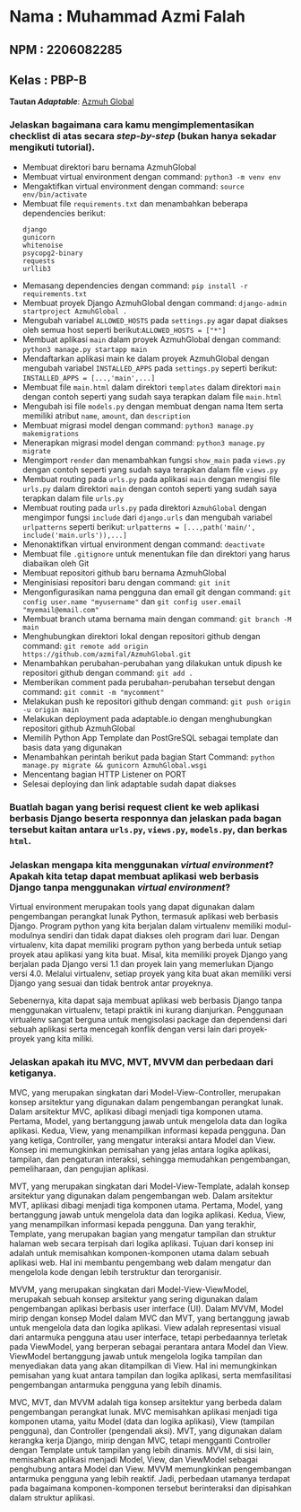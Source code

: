# Nama    : Muhammad Azmi Falah
## NPM     : 2206082285
## Kelas   : PBP-B

**Tautan _Adaptable_**: [Azmuh Global](https://azmuhglobal.adaptable.app/main/)

### Jelaskan bagaimana cara kamu mengimplementasikan checklist di atas secara _step-by-step_ (bukan hanya sekadar mengikuti tutorial).

- Membuat direktori baru bernama AzmuhGlobal
- Membuat virtual environment dengan command: `python3 -m venv env`
- Mengaktifkan virtual environment dengan command: `source env/bin/activate`
- Membuat file `requirements.txt` dan menambahkan beberapa dependencies berikut:
    ```
    django
    gunicorn
    whitenoise
    psycopg2-binary
    requests
    urllib3
    ```
- Memasang dependencies dengan command: `pip install -r requirements.txt`
- Membuat proyek Django AzmuhGlobal dengan command: `django-admin startproject AzmuhGlobal .`
- Mengubah variabel `ALLOWED_HOSTS` pada `settings.py` agar dapat diakses oleh semua host seperti berikut:`ALLOWED_HOSTS = ["*"]`
- Membuat aplikasi `main` dalam proyek AzmuhGlobal dengan command: `python3 manage.py startapp main`
- Mendaftarkan aplikasi main ke dalam proyek AzmuhGlobal dengan mengubah variabel `INSTALLED_APPS` pada `settings.py` seperti berikut: `INSTALLED_APPS = [...,'main',...]`
- Membuat file `main.html` dalam direktori `templates` dalam direktori `main` dengan contoh seperti yang sudah saya terapkan dalam file `main.html`
- Mengubah isi file `models.py` dengan membuat dengan nama Item serta memiliki atribut `name`, `amount`, dan `description`
- Membuat migrasi model dengan command: `python3 manage.py makemigrations`
- Menerapkan migrasi model dengan command: `python3 manage.py migrate`
- Mengimport `render` dan menambahkan fungsi `show_main` pada `views.py` dengan contoh seperti yang sudah saya terapkan dalam file `views.py`
- Membuat routing pada `urls.py` pada aplikasi `main` dengan mengisi file `urls.py` dalam direktori `main` dengan contoh seperti yang sudah saya terapkan dalam file `urls.py`
- Membuat routing pada `urls.py` pada direktori `AzmuhGlobal` dengan mengimpor fungsi `include` dari `django.urls` dan mengubah variabel `urlpatterns` seperti berikut: `urlpatterns = [...,path('main/', include('main.urls')),...]`
- Menonaktifkan virtual environment dengan command: `deactivate`
- Membuat file `.gitignore` untuk menentukan file dan direktori yang harus diabaikan oleh Git
- Membuat repositori github baru bernama AzmuhGlobal
- Menginisiasi repositori baru dengan command: `git init`
- Mengonfigurasikan nama pengguna dan email git dengan command: `git config user.name "myusername"` dan `git config user.email "myemail@email.com"`
- Membuat branch utama bernama main dengan command: `git branch -M main`
- Menghubungkan direktori lokal dengan repositori github dengan command: `git remote add origin https://github.com/azmifal/AzmuhGlobal.git`
- Menambahkan perubahan-perubahan yang dilakukan untuk dipush ke repositori github dengan command: `git add .`
- Memberikan comment pada perubahan-perubahan tersebut dengan command: `git commit -m "mycomment"`
- Melakukan push ke repositori github dengan command: `git push origin -u origin main`
- Melakukan deployment pada adaptable.io dengan menghubungkan repositori github AzmuhGlobal
- Memilih Python App Template dan PostGreSQL sebagai template dan basis data yang digunakan
- Menambahkan perintah berikut pada bagian Start Command: `python manage.py migrate && gunicorn AzmuhGlobal.wsgi`
- Mencentang bagian HTTP Listener on PORT
- Selesai deploying dan link adaptable sudah dapat diakses

### Buatlah bagan yang berisi request client ke web aplikasi berbasis Django beserta responnya dan jelaskan pada bagan tersebut kaitan antara `urls.py`, `views.py`, `models.py`, dan berkas `html`.


### Jelaskan mengapa kita menggunakan ***virtual environment***? Apakah kita tetap dapat membuat aplikasi web berbasis Django tanpa menggunakan ***virtual environment***?

Virtual environment merupakan tools yang dapat digunakan dalam pengembangan perangkat lunak Python, termasuk aplikasi web berbasis Django. Program python yang kita berjalan dalam virtualenv memiliki modul-modulnya sendiri dan tidak dapat diakses oleh program dari luar. Dengan virtualenv, kita dapat memiliki program python yang berbeda untuk setiap proyek atau aplikasi yang kita buat. Misal, kita memiliki proyek Django yang berjalan pada Django versi 1.1 dan proyek lain yang memerlukan Django versi 4.0. Melalui virtualenv, setiap proyek yang kita buat akan memiliki versi Django yang sesuai dan tidak bentrok antar proyeknya.

Sebenernya, kita dapat saja membuat aplikasi web berbasis Django tanpa menggunakan virtualenv, tetapi praktik ini kurang dianjurkan. Penggunaan virtualenv sangat berguna untuk mengisolasi package dan dependensi dari sebuah aplikasi serta mencegah konflik dengan versi lain dari proyek-proyek yang kita miliki.

### Jelaskan apakah itu MVC, MVT, MVVM dan perbedaan dari ketiganya.

MVC, yang merupakan singkatan dari Model-View-Controller, merupakan konsep arsitektur yang digunakan dalam pengembangan perangkat lunak. Dalam arsitektur MVC, aplikasi dibagi menjadi tiga komponen utama. Pertama, Model, yang bertanggung jawab untuk mengelola data dan logika aplikasi. Kedua, View, yang menampilkan informasi kepada pengguna. Dan yang ketiga, Controller, yang mengatur interaksi antara Model dan View. Konsep ini memungkinkan pemisahan yang jelas antara logika aplikasi, tampilan, dan pengaturan interaksi, sehingga memudahkan pengembangan, pemeliharaan, dan pengujian aplikasi.

MVT, yang merupakan singkatan dari Model-View-Template, adalah konsep arsitektur yang digunakan dalam pengembangan web. Dalam arsitektur MVT, aplikasi dibagi menjadi tiga komponen utama. Pertama, Model, yang bertanggung jawab untuk mengelola data dan logika aplikasi. Kedua, View, yang menampilkan informasi kepada pengguna. Dan yang terakhir, Template, yang merupakan bagian yang mengatur tampilan dan struktur halaman web secara terpisah dari logika aplikasi. Tujuan dari konsep ini adalah untuk memisahkan komponen-komponen utama dalam sebuah aplikasi web. Hal ini membantu pengembang web dalam mengatur dan mengelola kode dengan lebih terstruktur dan terorganisir.

MVVM, yang merupakan singkatan dari Model-View-ViewModel, merupakah sebuah konsep arsitektur yang sering digunakan dalam pengembangan aplikasi berbasis user interface (UI). Dalam MVVM, Model mirip dengan konsep Model dalam MVC dan MVT, yang bertanggung jawab untuk mengelola data dan logika aplikasi. View adalah representasi visual dari antarmuka pengguna atau user interface, tetapi perbedaannya terletak pada ViewModel, yang berperan sebagai perantara antara Model dan View. ViewModel bertanggung jawab untuk mengelola logika tampilan dan menyediakan data yang akan ditampilkan di View. Hal ini memungkinkan pemisahan yang kuat antara tampilan dan logika aplikasi, serta memfasilitasi pengembangan antarmuka pengguna yang lebih dinamis.

MVC, MVT, dan MVVM adalah tiga konsep arsitektur yang berbeda dalam pengembangan perangkat lunak. MVC memisahkan aplikasi menjadi tiga komponen utama, yaitu Model (data dan logika aplikasi), View (tampilan pengguna), dan Controller (pengendali aksi). MVT, yang digunakan dalam kerangka kerja Django, mirip dengan MVC, tetapi mengganti Controller dengan Template untuk tampilan yang lebih dinamis. MVVM, di sisi lain, memisahkan aplikasi menjadi Model, View, dan ViewModel sebagai penghubung antara Model dan View. MVVM memungkinkan pengembangan antarmuka pengguna yang lebih reaktif. Jadi, perbedaan utamanya terdapat pada bagaimana komponen-komponen tersebut berinteraksi dan dipisahkan dalam struktur aplikasi.